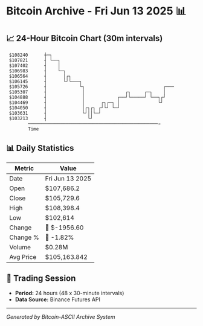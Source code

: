 # Bitcoin Archive - Fri Jun 13 2025 📊

## 📈 24-Hour Bitcoin Chart (30m intervals)

```
 $108240      ┼─┐                                              
 $107821      ┤ └──┐                                           
 $107402      ┤    │                                           
 $106983      ┤    └─┐                                         
 $106564      ┤      │┌┐                                       
 $106145      ┤      └┘└───┐                                   
 $105726      ┤            └┐                             ┌─── 
 $105307      ┤             │               ┌┐     ┌─┐    │    
 $104888      ┤             │            ┌──┘└─────┘ └──┐┌┘    
 $104469      ┤             │      ┌┐┌─┐ │              └┘     
 $104050      ┤             │┌┐┌┐ ┌┘└┘ └─┘                     
 $103631      ┤             └┘││└─┘                            
 $103213      ┤               └┘                               
        ────────────────────────────────────────────────→
        Time
```

## 📊 Daily Statistics

| Metric | Value |
|--------|-------|
| Date | Fri Jun 13 2025 |
| Open | $107,686.2 |
| Close | $105,729.6 |
| High | $108,398.4 |
| Low | $102,614 |
| Change | 🔴 $-1956.60 |
| Change % | 🔴 -1.82% |
| Volume | $0.28M |
| Avg Price | $105,163.842 |

## 📅 Trading Session

- **Period:** 24 hours (48 x 30-minute intervals)
- **Data Source:** Binance Futures API

---
*Generated by Bitcoin-ASCII Archive System*
